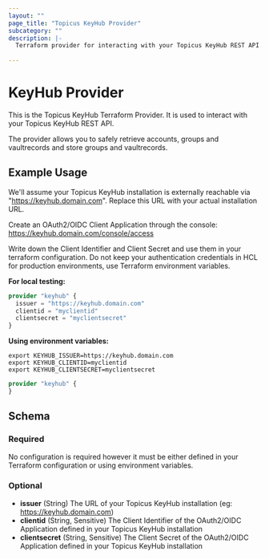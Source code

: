 ```yaml
--- 
layout: ""
page_title: "Topicus KeyHub Provider"
subcategory: ""
description: |-
  Terraform provider for interacting with your Topicus KeyHub REST API.
  
---
```


# KeyHub Provider

This is the Topicus KeyHub Terraform Provider. It is used to interact with your Topicus KeyHub REST API.

The provider allows you to safely retrieve accounts, groups and vaultrecords and store groups and vaultrecords.


## Example Usage

We'll assume your Topicus KeyHub installation is externally reachable via "https://keyhub.domain.com". Replace this URL with your actual installation URL.

Create an OAuth2/OIDC Client Application through the console:
https://keyhub.domain.com/console/access

Write down the Client Identifier and Client Secret and use them in your terraform configuration. Do not keep your authentication credentials in HCL for production environments, use Terraform environment variables.

**For local testing:**
```terraform
provider "keyhub" {
  issuer = "https://keyhub.domain.com"
  clientid = "myclientid"
  clientsecret = "myclientsecret"
}
```

**Using environment variables:**
```shell
export KEYHUB_ISSUER=https://keyhub.domain.com
export KEYHUB_CLIENTID=myclientid
export KEYHUB_CLIENTSECRET=myclientsecret
```

```terraform
provider "keyhub" {
}
```

## Schema

### Required

No configuration is required however it must be either defined in your Terraform configuration or using environment variables.

### Optional

- **issuer** (String) The URL of your Topicus KeyHub installation (eg: https://keyhub.domain.com)
- **clientid** (String, Sensitive) The Client Identifier of the OAuth2/OIDC Application defined in your Topicus KeyHub installation
- **clientsecret** (String, Sensitive) The Client Secret of the OAuth2/OIDC Application defined in your Topicus KeyHub installation
